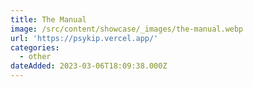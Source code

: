 ```yaml
---
title: The Manual
image: /src/content/showcase/_images/the-manual.webp
url: 'https://psykip.vercel.app/'
categories:
  - other
dateAdded: 2023-03-06T18:09:38.000Z
---
```


